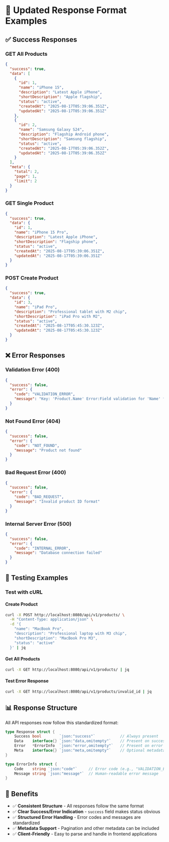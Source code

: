 # 🔹 Updated Response Format Examples

## ✅ Success Responses

### GET All Products
```json
{
  "success": true,
  "data": [
    {
      "id": 1,
      "name": "iPhone 15",
      "description": "Latest Apple iPhone",
      "shortDescription": "Apple flagship",
      "status": "active",
      "createdAt": "2025-08-17T05:39:06.351Z",
      "updatedAt": "2025-08-17T05:39:06.351Z"
    },
    {
      "id": 2,
      "name": "Samsung Galaxy S24",
      "description": "Flagship Android phone",
      "shortDescription": "Samsung flagship",
      "status": "active",
      "createdAt": "2025-08-17T05:39:06.352Z",
      "updatedAt": "2025-08-17T05:39:06.352Z"
    }
  ],
  "meta": {
    "total": 2,
    "page": 1,
    "limit": 2
  }
}
```

### GET Single Product
```json
{
  "success": true,
  "data": {
    "id": 1,
    "name": "iPhone 15 Pro",
    "description": "Latest Apple iPhone",
    "shortDescription": "Flagship phone",
    "status": "active",
    "createdAt": "2025-08-17T05:39:06.351Z",
    "updatedAt": "2025-08-17T05:39:06.351Z"
  }
}
```

### POST Create Product
```json
{
  "success": true,
  "data": {
    "id": 3,
    "name": "iPad Pro",
    "description": "Professional tablet with M2 chip",
    "shortDescription": "iPad Pro with M2",
    "status": "active",
    "createdAt": "2025-08-17T05:45:30.123Z",
    "updatedAt": "2025-08-17T05:45:30.123Z"
  }
}
```

## ❌ Error Responses

### Validation Error (400)
```json
{
  "success": false,
  "error": {
    "code": "VALIDATION_ERROR",
    "message": "Key: 'Product.Name' Error:Field validation for 'Name' failed on the 'required' tag"
  }
}
```

### Not Found Error (404)
```json
{
  "success": false,
  "error": {
    "code": "NOT_FOUND",
    "message": "Product not found"
  }
}
```

### Bad Request Error (400)
```json
{
  "success": false,
  "error": {
    "code": "BAD_REQUEST",
    "message": "Invalid product ID format"
  }
}
```

### Internal Server Error (500)
```json
{
  "success": false,
  "error": {
    "code": "INTERNAL_ERROR",
    "message": "Database connection failed"
  }
}
```

## 🔧 Testing Examples

### Test with cURL

#### Create Product
```bash
curl -X POST http://localhost:8080/api/v1/products/ \
  -H "Content-Type: application/json" \
  -d '{
    "name": "MacBook Pro",
    "description": "Professional laptop with M3 chip",
    "shortDescription": "MacBook Pro M3",
    "status": "active"
  }' | jq
```

#### Get All Products
```bash
curl -X GET http://localhost:8080/api/v1/products/ | jq
```

#### Test Error Response
```bash
curl -X GET http://localhost:8080/api/v1/products/invalid_id | jq
```

## 📊 Response Structure

All API responses now follow this standardized format:

```go
type Response struct {
    Success bool        `json:"success"`           // Always present
    Data    interface{} `json:"data,omitempty"`    // Present on success
    Error   *ErrorInfo  `json:"error,omitempty"`   // Present on error
    Meta    interface{} `json:"meta,omitempty"`    // Optional metadata
}

type ErrorInfo struct {
    Code    string `json:"code"`     // Error code (e.g., "VALIDATION_ERROR")
    Message string `json:"message"`  // Human-readable error message
}
```

## 🎯 Benefits

- ✅ **Consistent Structure** - All responses follow the same format
- ✅ **Clear Success/Error Indication** - `success` field makes status obvious
- ✅ **Structured Error Handling** - Error codes and messages are standardized
- ✅ **Metadata Support** - Pagination and other metadata can be included
- ✅ **Client-Friendly** - Easy to parse and handle in frontend applications
